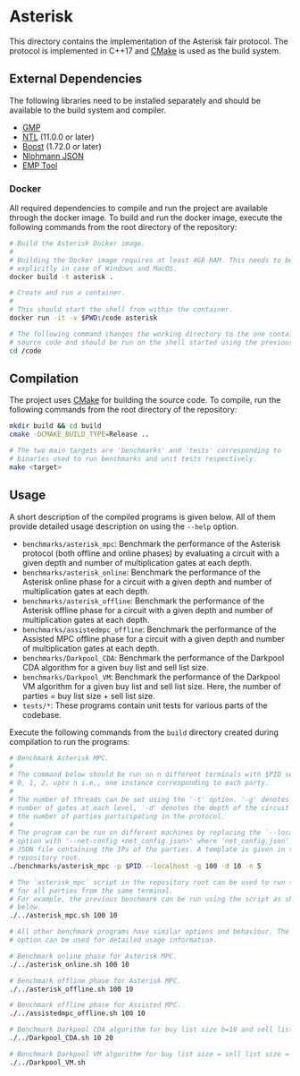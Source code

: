 # Asterisk

This directory contains the implementation of the Asterisk fair protocol.
The protocol is implemented in C++17 and [CMake](https://cmake.org/) is used as the build system.

## External Dependencies
The following libraries need to be installed separately and should be available to the build system and compiler.

- [GMP](https://gmplib.org/)
- [NTL](https://www.shoup.net/ntl/) (11.0.0 or later)
- [Boost](https://www.boost.org/) (1.72.0 or later)
- [Nlohmann JSON](https://github.com/nlohmann/json)
- [EMP Tool](https://github.com/emp-toolkit/emp-tool)

### Docker
All required dependencies to compile and run the project are available through the docker image.
To build and run the docker image, execute the following commands from the root directory of the repository:

```sh
# Build the Asterisk Docker image.
#
# Building the Docker image requires at least 4GB RAM. This needs to be set 
# explicitly in case of Windows and MacOS.
docker build -t asterisk .

# Create and run a container.
#
# This should start the shell from within the container.
docker run -it -v $PWD:/code asterisk

# The following command changes the working directory to the one containing the 
# source code and should be run on the shell started using the previous command.
cd /code
```

## Compilation
The project uses [CMake](https://cmake.org/) for building the source code. 
To compile, run the following commands from the root directory of the repository:

```sh
mkdir build && cd build
cmake -DCMAKE_BUILD_TYPE=Release ..

# The two main targets are 'benchmarks' and 'tests' corresponding to
# binaries used to run benchmarks and unit tests respectively.
make <target>
```

## Usage
A short description of the compiled programs is given below.
All of them provide detailed usage description on using the `--help` option.

- `benchmarks/asterisk_mpc`: Benchmark the performance of the Asterisk protocol (both offline and online phases) by evaluating a circuit with a given depth and number of multiplication gates at each depth.
- `benchmarks/asterisk_online`: Benchmark the performance of the Asterisk online phase for a circuit with a given depth and number of multiplication gates at each depth.
- `benchmarks/asterisk_offline`: Benchmark the performance of the Asterisk offline phase for a circuit with a given depth and number of multiplication gates at each depth.
- `benchmarks/assistedmpc_offline`: Benchmark the performance of the Assisted MPC offline phase for a circuit with a given depth and number of multiplication gates at each depth.
- `benchmarks/Darkpool_CDA`: Benchmark the performance of the Darkpool CDA algorithm for a given buy list and sell list size.
- `benchmarks/Darkpool_VM`: Benchmark the performance of the Darkpool VM algorithm for a given buy list and sell list size. Here, the number of parties = buy list size + sell list size.
- `tests/*`: These programs contain unit tests for various parts of the codebase. 

Execute the following commands from the `build` directory created during compilation to run the programs:
```sh
# Benchmark Asterisk MPC.
#
# The command below should be run on n different terminals with $PID set to
# 0, 1, 2, upto n i.e., one instance corresponding to each party.
#
# The number of threads can be set using the '-t' option. '-g' denotes the 
# number of gates at each level, '-d' denotes the depth of the circuit and '-n'
# the number of parties participating in the protocol.
#
# The program can be run on different machines by replacing the `--localhost`
# option with '--net-config <net_config.json>' where 'net_config.json' is a
# JSON file containing the IPs of the parties. A template is given in the
# repository root.
./benchmarks/asterisk_mpc -p $PID --localhost -g 100 -d 10 -n 5

# The `asterisk_mpc` script in the repository root can be used to run the programs 
# for all parties from the same terminal.
# For example, the previous benchmark can be run using the script as shown
# below.
./../asterisk_mpc.sh 100 10

# All other benchmark programs have similar options and behaviour. The '-h'
# option can be used for detailed usage information.

# Benchmark online phase for Asterisk MPC.
./../asterisk_online.sh 100 10

# Benchmark offline phase for Asterisk MPC.
./../asterisk_offline.sh 100 10

# Benchmark offline phase for Assisted MPC.
./../assistedmpc_offline.sh 100 10

# Benchmark Darkpool CDA algorithm for buy list size b=10 and sell list size s=20.
./../Darkpool_CDA.sh 10 20

# Benchmark Darkpool VM algorithm for buy list size = sell list size = 5/10/25/50/100.
./../Darkpool_VM.sh
```

